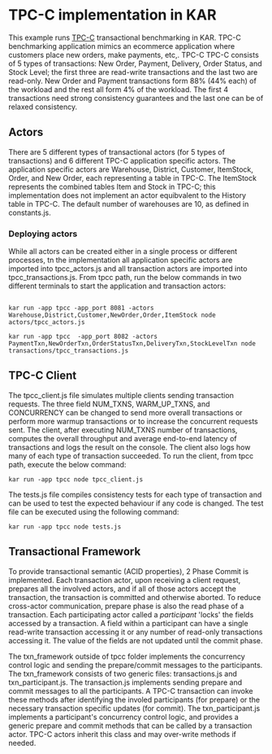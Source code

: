 # TPC-C implementation in KAR
This example runs [TPC-C](http://tpc.org/tpc_documents_current_versions/pdf/tpc-c_v5.11.0.pdf) transactional benchmarking in KAR. TPC-C benchmarking application mimics an ecommerce application where customers place new orders, make payments, etc,. TPC-C TPC-C consists of 5 types of transactions: New Order, Payment, Delivery, Order Status, and Stock Level; the first three are read-write transactions and the last two are read-only. New Order and Payment transactions form 88% (44% each) of the workload and the rest all form 4% of the workload. The first 4 transactions need strong consistency guarantees and the last one can be of relaxed consistency.

## Actors
There are 5 different types of transactional actors (for 5 types of transactions) and 6 different TPC-C application specific actors. The application specific actors are Warehouse, District, Customer, ItemStock, Order, and New Order, each representing a table in TPC-C. The ItemStock represents the combined tables Item and Stock in TPC-C; this implementation does not implement an actor equibvalent to the History table in TPC-C. The default number of warehouses are 10, as defined in constants.js.

### Deploying actors
While all actors can be created either in a single process or different processes, tn the implementation
all application specific actors are imported into tpcc_actors.js and all transaction actors are imported into tpcc_transactions.js. From tpcc path, run the below commands in two different terminals to start the application and transaction actors:
```

kar run -app tpcc -app_port 8081 -actors Warehouse,District,Customer,NewOrder,Order,ItemStock node actors/tpcc_actors.js

kar run -app tpcc  -app_port 8082 -actors PaymentTxn,NewOrderTxn,OrderStatusTxn,DeliveryTxn,StockLevelTxn node transactions/tpcc_transactions.js

```
## TPC-C Client
The tpcc_client.js file simulates multiple clients sending transaction requests. The three field NUM_TXNS, WARM_UP_TXNS, and CONCURRENCY can be changed to send more overall transactions or perform more warmup transactions or to increase the concurrent requests sent. The client, after executing NUM_TXNS number of transactions, computes the overall throughput and average end-to-end latency of transactions and logs the result on the console. The client also logs how many of each type of transaction succeeded. To run the client, from tpcc path, execute the below command:

```
kar run -app tpcc node tpcc_client.js
```

The tests.js file compiles consistency tests for each type of transaction and can be used to test the expected behaviour if any code is changed. The test file can be executed using the following command:
```
kar run -app tpcc node tests.js
```

## Transactional Framework
To provide transactional semantic (ACID properties), 2 Phase Commit is implemented. Each transaction actor, upon receiving a client request, prepares all the involved actors, and if all of those actors accept the transaction, the transaction is committed and otherwise aborted. To reduce cross-actor communication, prepare phase is also the read phase of a transaction. Each participating actor called a *participant* 'locks' the fields accessed by a transaction. A field within a participant can have a single read-write transaction accessing it or any number of read-only transactions accessing it. The value of the fields are not updated until the commit phase.

The txn_framework outside of tpcc folder implements the concurrency control logic and sending the prepare/commit messages to the participants. The txn_framework consists of two generic files: transactions.js and txn_participant.js. The transaction.js implements sending prepare and commit messages to all the participants. A TPC-C transaction can invoke these methods after identifying the involed participants (for prepare) or the necessary transaction specific updates (for commit). The txn_participant.js implements a participant's concurrency control logic, and provides a generic prepare and commit methods that can be called by a transaction actor. TPC-C actors inherit this class and may over-write methods if needed.